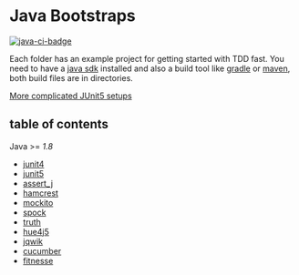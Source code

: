# Java Bootstraps

[![java-ci-badge]][ci-actions]

Each folder has an example project for getting started with TDD fast.
You need to have a [java sdk](https://www.java.com/) installed and also a build tool like [gradle](http://gradle.org/) or [maven](https://maven.apache.org/), both build files are in directories.

[More complicated JUnit5 setups](https://github.com/junit-team/junit5-samples)

## table of contents

Java >= _1.8_
  * [junit4](junit4)
  * [junit5](junit5)
  * [assert_j](assert_j)
  * [hamcrest](hamcrest)
  * [mockito](mockito)
  * [spock](spock)
  * [truth](truth)
  * [hue4j5](hue4j5)
  * [jqwik](jqwik)
  * [cucumber](cucumber)
  * [fitnesse](fitnesse)

  [java-ci-badge]:https://github.com/swkBerlin/kata-bootstraps/workflows/java/badge.svg "CI build status"
  [ci-actions]: https://github.com/swkBerlin/kata-bootstraps/actions
